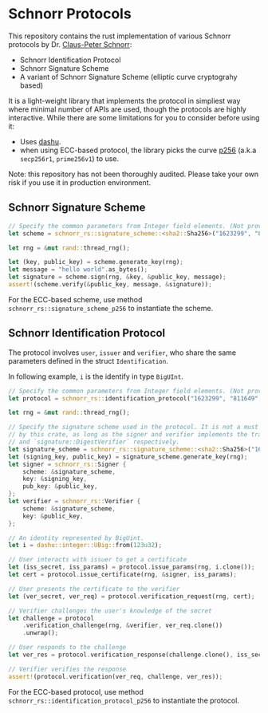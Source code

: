 # Schnorr Protocols

This repository contains the rust implementation of various Schnorr protocols by Dr. [Claus-Peter Schnorr](https://en.wikipedia.org/wiki/Claus_P._Schnorr):
- Schnorr Identification Protocol
- Schnorr Signature Scheme
- A variant of Schnorr Signature Scheme (elliptic curve cryptograhy based)

It is a light-weight library that implements the protocol in simpliest way where minimal number of APIs are used, though the protocols are highly interactive.
While there are some limitations for you to consider before using it:
- Uses [dashu](https://crates.io/crates/dashu).
- when using ECC-based protocol, the library picks the curve [p256](https://crates.io/crates/p256) (a.k.a `secp256r1`, `prime256v1`) to use.

Note: this repository has not been thoroughly audited. Please take your own risk if you use it in production environment.

## Schnorr Signature Scheme

```rust
// Specify the common parameters from Integer field elements. (Not provided by this crate)
let scheme = schnorr_rs::signature_scheme::<sha2::Sha256>("1623299", "811649", "1109409").unwrap();

let rng = &mut rand::thread_rng();

let (key, public_key) = scheme.generate_key(rng);
let message = "hello world".as_bytes();
let signature = scheme.sign(rng, &key, &public_key, message);
assert!(scheme.verify(&public_key, message, &signature));
```

For the ECC-based scheme, use method `schnorr_rs::signature_scheme_p256` to instantiate the scheme.


## Schnorr Identification Protocol

The protocol involves `user`, `issuer` and `verifier`, who share the same parameters defined in the struct `Identification`. 

In following example, `i` is the identify in type `BigUInt`.

```rust
// Specify the common parameters from Integer field elements. (Not provided by this crate)
let protocol = schnorr_rs::identification_protocol("1623299", "811649", "1109409").unwrap();

let rng = &mut rand::thread_rng();

// Specify the signature scheme used in the protocol. It is not a must to use the scheme provided
// by this crate, as long as the signer and verifier implements the trait `signature::RandomizedDigestSigner`
// and `signature::DigestVerifier` respectively.
let signature_scheme = schnorr_rs::signature_scheme::<sha2::Sha256>("1623299", "811649", "1109409").unwrap();
let (signing_key, public_key) = signature_scheme.generate_key(rng);
let signer = schnorr_rs::Signer {
    scheme: &signature_scheme,
    key: &signing_key,
    pub_key: &public_key,
};
let verifier = schnorr_rs::Verifier {
    scheme: &signature_scheme,
    key: &public_key,
};

// An identity represented by BigUint.
let i = dashu::integer::UBig::from(123u32);

// User interacts with issuer to get a certificate
let (iss_secret, iss_params) = protocol.issue_params(rng, i.clone());
let cert = protocol.issue_certificate(rng, &signer, iss_params);

// User presents the certificate to the verifier
let (ver_secret, ver_req) = protocol.verification_request(rng, cert);

// Verifier challenges the user's knowledge of the secret
let challenge = protocol
    .verification_challenge(rng, &verifier, ver_req.clone())
    .unwrap();

// User responds to the challenge
let ver_res = protocol.verification_response(challenge.clone(), iss_secret, ver_secret);

// Verifier verifies the response
assert!(protocol.verification(ver_req, challenge, ver_res));
```

For the ECC-based protocol, use method `schnorr_rs::identification_protocol_p256` to instantiate the protocol.